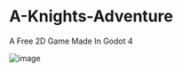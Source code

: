 # A-Knights-Adventure

A Free 2D Game Made In Godot 4

![image](https://github.com/termsite/A-Knights-Adventure/assets/155269189/24a09808-2ccf-4e22-8d78-f82fe6f54ac6)



